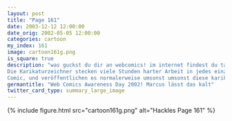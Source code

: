 ```yaml
---
layout: post
title: "Page 161"
date: 2003-12-12 12:00:00
date_orig: 2002-05-05 12:00:00
categories: cartoon
my_index: 161
image: cartoon161g.png
is_square: true
description: "was guckst du dir an webcomics! im internet findest du tausende davon Sie decken jedes Genre und jeden vorstellbaren Stil ab, von geek und gaming cartoons bis zu inoovativen \"alternaive\" comics.
Die Karikaturzeichner stecken viele Stunden harter Arbeit in jedes einzelne
Comic, und veröffentlichen es normalerweise umsonst umsonst diese karikarurzeichner müssen eine gruppe voller hippies sein webcomics sind ein haufen mist um sind da irgendwelche ultrakonservativen comics ich hab bis jetzt noch keine gesehen, aber ich sage dir sie sind mist Hackles Marcus"
germantitle: "Web Comics Awareness Day 2002! Marcus lässt das kalt"
twitter_card_type: summary_large_image
---
```


{% include figure.html src="cartoon161g.png" alt="Hackles Page 161"  %}
